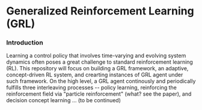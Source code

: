 # Generalized Reinforcement Learning (GRL)

### Introduction
Learning a control policy that involves time-varying and evolving system dynamics often poses a great challenge to standard reinforcement learning (RL). This repository will focus on building a GRL framework, an adaptive, concept-driven RL system, and crearting instances of GRL agent under such framework. On the high level, a GRL agent continously and periodically fulfills three interleaving processes -- policy learning, reinforcing the reinforcement field via "particle reinforcement" (what? see the paper), and decision concept learning ... (to be continued)


